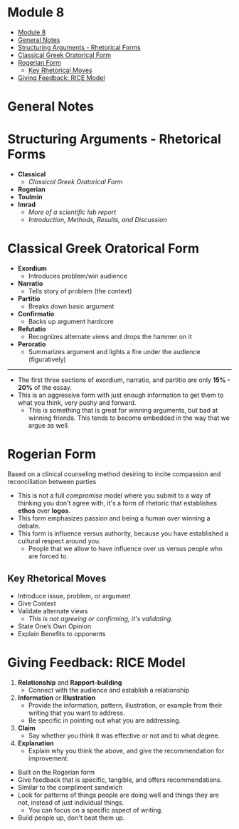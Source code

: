 # Module 8

<!-- TOC -->
* [Module 8](#module-8)
* [General Notes](#general-notes)
* [Structuring Arguments - Rhetorical Forms](#structuring-arguments---rhetorical-forms)
* [Classical Greek Oratorical Form](#classical-greek-oratorical-form)
* [Rogerian Form](#rogerian-form)
  * [Key Rhetorical Moves](#key-rhetorical-moves)
* [Giving Feedback: RICE Model](#giving-feedback-rice-model)
<!-- TOC -->

# General Notes

# Structuring Arguments - Rhetorical Forms

- **Classical**
    - _Classical Greek Oratorical Form_
- **Rogerian**
- **Toulmin**
- **Imrad**
    - _More of a scientific lab report_
    - _Introduction, Methods, Results, and Discussion_

# Classical Greek Oratorical Form

- **Exordium**
    - Introduces problem/win audience
- **Narratio**
    - Tells story of problem (the context)
- **Partitio**
    - Breaks down basic argument
- **Confirmatio**
    - Backs up argument hardcore
- **Refutatio**
    - Recognizes alternate views and drops the hammer on it
- **Peroratio**
    - Summarizes argument and lights a fire under the audience (figuratively)

---

- The first three sections of exordium, narratio, and partitio are only **15% -
  20%** of the essay.
- This is an aggressive form with just enough information to get them to what
  you think, very pushy and forward.
    - This is something that is great for winning arguments, but bad at winning
      friends. This tends to become embedded in the way that we argue as well.

# Rogerian Form

Based on a clinical counseling method desiring to incite compassion and
reconciliation between parties

- This is not a full _compromise_ model where you submit to a way of thinking
  you don't agree with, it's a form of rhetoric that establishes **ethos** over
  **logos**.
- This form emphasizes passion and being a human over winning a debate.
- This form is influence versus authority, because you have established a
  cultural respect around you.
    - People that we allow to have influence over us versus people who are
      forced to.

## Key Rhetorical Moves

- Introduce issue, problem, or argument
- Give Context
- Validate alternate views
    - _This is not agreeing or confirming, it's validating._
- State One’s Own Opinion
- Explain Benefits to opponents

# Giving Feedback: RICE Model

1. **Relationship** and **Rapport-building**
    - Connect with the audience and establish a relationship
2. **Information** or **Illustration**
    - Provide the information, pattern, illustration, or example from their
      writing that you want to address.
    - Be specific in pointing out what you are addressing.
3. **Claim**
    - Say whether you think it was effective or not and to what degree.
4. **Explanation**
    - Explain why you think the above, and give the recommendation for
      improvement.

- Built on the Rogerian form
- Give feedback that is specific, tangible, and offers recommendations.
- Similar to the compliment sandwich
- Look for patterns of things people are doing well and things they are not,
  instead of just individual things.
    - You can focus on a specific aspect of writing.
- Build people up, don't beat them up.
